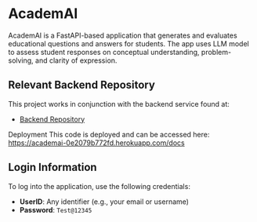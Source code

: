 # AcademAI

AcademAI is a FastAPI-based application that generates and evaluates educational questions and answers for students. The app uses LLM model to assess student responses on conceptual understanding, problem-solving, and clarity of expression.

## Relevant Backend Repository

This project works in conjunction with the backend service found at:
- [Backend Repository](https://github.com/kvsnoufal/falcon_hackathon)

Deployment
This code is deployed and can be accessed here: https://academai-0e2079b772fd.herokuapp.com/docs

## Login Information
To log into the application, use the following credentials:
- **UserID**: Any identifier (e.g., your email or username)
- **Password**: `Test@12345`

